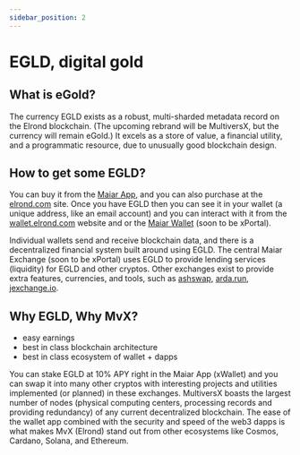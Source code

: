 ```yaml
---
sidebar_position: 2
---
```


# EGLD, digital gold

## What is eGold?

The currency EGLD exists as a robust, multi-sharded metadata record on the Elrond blockchain. (The upcoming rebrand will be MultiversX, but the currency will remain eGold.) It excels as a store of value, a financial utility, and a programmatic resource, due to unusually good blockchain design.

## How to get some EGLD?

You can buy it from the [Maiar App](https://maiar.com/), and you can also purchase at the [elrond.com](https://www.elrond.com) site. Once you have EGLD then you can see it in your wallet (a unique address, like an email account) and you can interact with it from the [wallet.elrond.com](https://wallet.elrond.com) website and or the [Maiar Wallet](https://maiar.com/) (soon to be xPortal).

Individual wallets send and receive blockchain data, and there is a decentralized financial system built around using EGLD. The central Maiar Exchange (soon to be xPortal) uses EGLD to provide lending services (liquidity) for EGLD and other cryptos. Other exchanges exist to provide extra features, currencies, and tools, such as [ashswap](https://ashswap.io/), [arda.run](https://arda.run), [jexchange.io](https://jexchange.io).

## Why EGLD, Why MvX?

+ easy earnings
+ best in class blockchain architecture
+ best in class ecosystem of wallet + dapps

You can stake EGLD at 10% APY right in the Maiar App (xWallet) and you can swap it into many other cryptos with interesting projects and utilities implemented (or planned) in these exchanges. MultiversX boasts the largest number of nodes (physical computing centers, processing records and providing redundancy) of any current decentralized blockchain. The ease of the wallet app combined with the security and speed of the web3 dapps is what makes MvX (Elrond) stand out from other ecosystems like Cosmos, Cardano, Solana, and Ethereum.